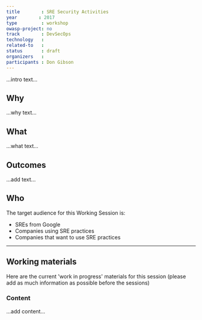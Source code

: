 ```yaml
---
title        : SRE Security Activities
year		: 2017
type         : workshop
owasp-project: no
track        : DevSecOps
technology   :
related-to   :
status       : draft
organizers   :
participants : Don Gibson
---
```


...intro text...

## Why

...why text...

## What

...what text...

## Outcomes

...add text...

## Who

The target audience for this Working Session is:

 - SREs from Google
 - Companies using SRE practices
 - Companies that want to use SRE practices
 
 --- 

## Working materials

Here are the current 'work in progress' materials for this session (please add as much information as possible before the sessions)

### Content

...add content...

